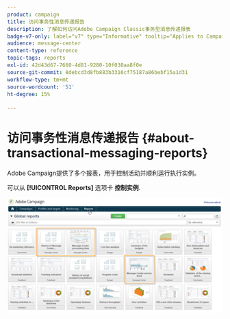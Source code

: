 ```yaml
---
product: campaign
title: 访问事务性消息传递报告
description: 了解如何访问Adobe Campaign Classic事务型消息传递报表
badge-v7-only: label="v7" type="Informative" tooltip="Applies to Campaign Classic v7 only"
audience: message-center
content-type: reference
topic-tags: reports
exl-id: 42d43d67-7660-4d81-9280-10f030aa8f0e
source-git-commit: 8debcd3d8fb883b3316cf75187a86bebf15a1d31
workflow-type: tm+mt
source-wordcount: '51'
ht-degree: 15%

---
```


# 访问事务性消息传递报告 {#about-transactional-messaging-reports}



Adobe Campaign提供了多个报表，用于控制活动并顺利运行执行实例。

可以从 **[!UICONTROL Reports]** 选项卡 **控制实例**.

![](assets/messagecenter_reporting_002.png)
